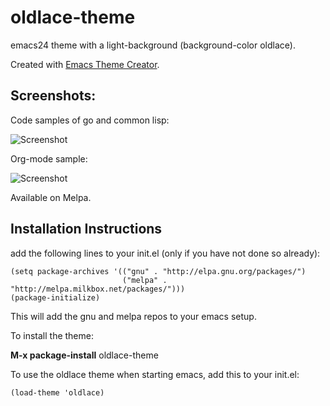oldlace-theme
=============

emacs24 theme with a light-background (background-color oldlace).

Created with [Emacs Theme Creator](http://emacs-theme-creator.appspot.com).

Screenshots:
------------

Code samples of go and common lisp:

![Screenshot](https://github.com/mswift42/oldlace-theme/raw/master/screengolisp.png)

Org-mode sample:

![Screenshot](https://github.com/mswift42/oldlace-theme/raw/master/screenorg.png)

Available on Melpa.

Installation Instructions
-------------------------

add the following lines to your init.el (only if you have not done so already):

    (setq package-archives '(("gnu" . "http://elpa.gnu.org/packages/")
                             ("melpa" . "http://melpa.milkbox.net/packages/")))
    (package-initialize)



This will add the gnu and melpa repos to your emacs setup.

To install the theme:

**M-x package-install** oldlace-theme


To use the oldlace theme when starting emacs, add this to your init.el:

    (load-theme 'oldlace)
